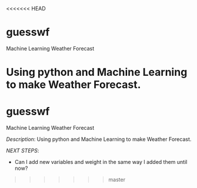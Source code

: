 <<<<<<< HEAD
# guesswf
Machine Learning Weather Forecast

Using python and Machine Learning to make Weather Forecast.
=======
# guesswf
Machine Learning Weather Forecast

_Description_: Using python and Machine Learning to make Weather Forecast.


_NEXT STEPS_:
 - Can I add new variables and weight in the same way I added them until now?
>>>>>>> master
